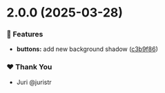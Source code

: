 # 2.0.0 (2025-03-28)

### 🚀 Features

- **buttons:** add new background shadow ([c3b9f86](https://github.com/leecobaby/tuskydesign/commit/c3b9f86))

### ❤️ Thank You

- Juri @juristr